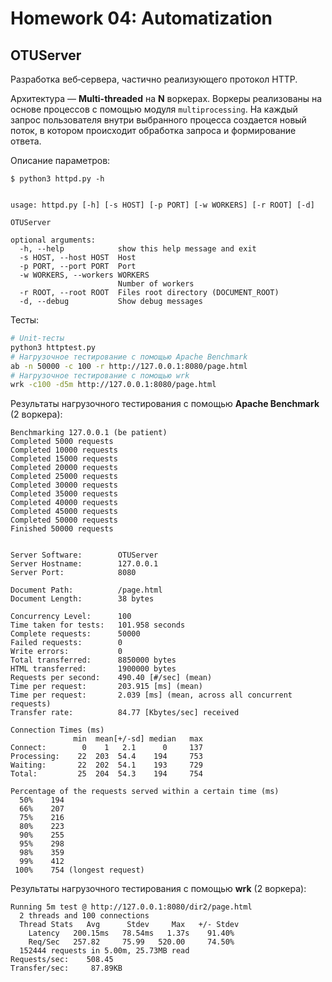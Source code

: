 # Homework 04: Automatization

## OTUServer

Разработка веб‑сервера, частично реализующего протокол HTTP.

Архитектура — **Multi-threaded** на **N** воркерах. Воркеры реализованы на основе процессов с помощью модуля `multiprocessing`. На каждый запрос пользователя внутри выбранного процесса создается новый поток, в котором происходит обработка запроса и формирование ответа.


Описание параметров:

```
$ python3 httpd.py -h


usage: httpd.py [-h] [-s HOST] [-p PORT] [-w WORKERS] [-r ROOT] [-d]

OTUServer

optional arguments:
  -h, --help            show this help message and exit
  -s HOST, --host HOST  Host
  -p PORT, --port PORT  Port
  -w WORKERS, --workers WORKERS
                        Number of workers
  -r ROOT, --root ROOT  Files root directory (DOCUMENT_ROOT)
  -d, --debug           Show debug messages
```

Тесты:

```bash
# Unit-тесты
python3 httptest.py
# Нагрузочное тестирование с помощью Apache Benchmark
ab -n 50000 -c 100 -r http://127.0.0.1:8080/page.html
# Нагрузочное тестирование с помощью wrk
wrk -c100 -d5m http://127.0.0.1:8080/page.html
```

Результаты нагрузочного тестирования с помощью **Apache Benchmark** (2 воркера):

```
Benchmarking 127.0.0.1 (be patient)
Completed 5000 requests
Completed 10000 requests
Completed 15000 requests
Completed 20000 requests
Completed 25000 requests
Completed 30000 requests
Completed 35000 requests
Completed 40000 requests
Completed 45000 requests
Completed 50000 requests
Finished 50000 requests


Server Software:        OTUServer
Server Hostname:        127.0.0.1
Server Port:            8080

Document Path:          /page.html
Document Length:        38 bytes

Concurrency Level:      100
Time taken for tests:   101.958 seconds
Complete requests:      50000
Failed requests:        0
Write errors:           0
Total transferred:      8850000 bytes
HTML transferred:       1900000 bytes
Requests per second:    490.40 [#/sec] (mean)
Time per request:       203.915 [ms] (mean)
Time per request:       2.039 [ms] (mean, across all concurrent requests)
Transfer rate:          84.77 [Kbytes/sec] received

Connection Times (ms)
              min  mean[+/-sd] median   max
Connect:        0    1   2.1      0     137
Processing:    22  203  54.4    194     753
Waiting:       22  202  54.1    193     729
Total:         25  204  54.3    194     754

Percentage of the requests served within a certain time (ms)
  50%    194
  66%    207
  75%    216
  80%    223
  90%    255
  95%    298
  98%    359
  99%    412
 100%    754 (longest request)
```

Результаты нагрузочного тестирования с помощью **wrk** (2 воркера):

```
Running 5m test @ http://127.0.0.1:8080/dir2/page.html
  2 threads and 100 connections
  Thread Stats   Avg      Stdev     Max   +/- Stdev
    Latency   200.15ms   78.54ms   1.37s    91.40%
    Req/Sec   257.82     75.99   520.00     74.50%
  152444 requests in 5.00m, 25.73MB read
Requests/sec:    508.45
Transfer/sec:     87.89KB
```
